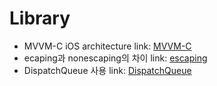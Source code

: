 # Library
- MVVM-C iOS architecture link: [MVVM-C]
- ecaping과 nonescaping의 차이 link: [escaping]
- DispatchQueue 사용 link: [DispatchQueue]


[MVVM-C]: https://github.com/jaeminKim0523/Library/blob/main/MVVM-C.md "Read MVVM-C"
[escaping]: https://github.com/jaeminKim0523/Library/blob/main/escaping.md "Read escaping"
[DispatchQueue]: https://github.com/jaeminKim0523/Library/blob/main/DispatchQueue.md "Read DispatchQueue"


